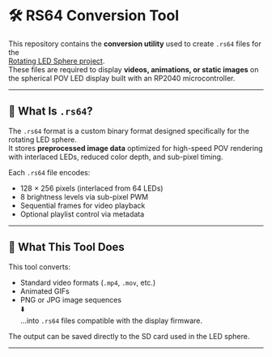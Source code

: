 # 🛠️ RS64 Conversion Tool

This repository contains the **conversion utility** used to create `.rs64` files for the  
[Rotating LED Sphere project](https://github.com/lhm0/rotating_sphere).  
These files are required to display **videos, animations, or static images** on the spherical POV LED display built with an RP2040 microcontroller.

---

## 🔄 What Is `.rs64`?

The `.rs64` format is a custom binary format designed specifically for the rotating LED sphere.  
It stores **preprocessed image data** optimized for high-speed POV rendering with interlaced LEDs, reduced color depth, and sub-pixel timing.

Each `.rs64` file encodes:
- 128 × 256 pixels (interlaced from 64 LEDs)
- 8 brightness levels via sub-pixel PWM
- Sequential frames for video playback
- Optional playlist control via metadata

---

## 🧰 What This Tool Does

This tool converts:
- Standard video formats (`.mp4`, `.mov`, etc.)
- Animated GIFs
- PNG or JPG image sequences  
⬇️  
…into `.rs64` files compatible with the display firmware.

The output can be saved directly to the SD card used in the LED sphere.

---

